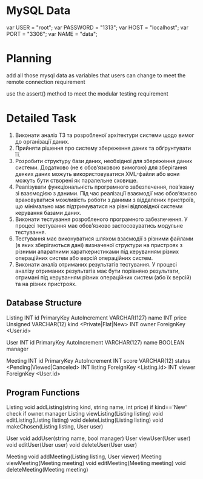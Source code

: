 # MySQL Data

var USER = "root";
var PASSWORD = "1313";
var HOST = "localhost";
var PORT = "3306";
var NAME = "data";

# Planning

add all those mysql data as variables that users can change to meet the remote connection requirement

use the assert() method to meet the modular testing requirement

# Detailed Task

1. Виконати аналіз ТЗ та розробленої архітектури системи щодо вимог до організації даних.
2. Прийняти рішення про систему збереження даних та обґрунтувати її.
3. Розробити структуру бази даних, необхідної для збереження даних системи. Додатково (не є обов’язковою вимогою) для зберігання деяких даних можуть використовуватися XML-файли або вони можуть бути створені як паралельне сховище.
4. Реалізувати функціональність програмного забезпечення, пов’язану зі взаємодією з даними. Під час реалізації взаємодії має обов’язково враховуватися можливість роботи з даними з віддалених пристроїв, що мінімально має підтримуватися на рівні відповідної системи керування базами даних.
5. Виконати тестування розробленого програмного забезпечення. У процесі тестування має обов’язково застосовуватись модульне тестування.
6. Тестування має виконуватися шляхом взаємодії з різними файлами (в яких зберігаються дані) визначеної структури на пристроях з різними апаратними хараткеристиками під керуванням різних операційних систем або версій операційних систем.
7. Виконати аналіз отриманих результатів тестування. У процесі аналізу отриманих результатів має бути порівняно результати, отримані під керуванням різних операційних систем (або їх версій) та на різних пристроях.

## Database Structure 

Listing
  INT id PrimaryKey AutoIncrement
  VARCHAR(127) name
  INT price Unsigned
  VARCHAR(12) kind <Private|Flat|New>
  INT owner ForeignKey <User.id>

User
  INT id PrimaryKey AutoIncrement
  VARCHAR(127) name
  BOOLEAN manager

Meeting
  INT id PrimaryKey AutoIncrement
  INT score
  VARCHAR(12) status <Pending|Viewed|Canceled>
  INT listing ForeignKey <Listing.id>
  INT viewer ForeignKey <User.id>

## Program Functions 

Listing
  void addListing(string kind, string name, int price)
    if kind=='New' check if owner.manager
  Listing viewListing(Listing listing)
  void editListing(Listing listing)
  void deleteListing(Listing listing)
  void makeChosen(Listing listing, User user)

User
  void addUser(string name, bool manager)
  User viewUser(User user)
  void editUser(User user)
  void deleteUser(User user)

Meeting
  void addMeeting(Listing listing, User viewer)
  Meeting viewMeeting(Meeting meeting)
  void editMeeting(Meeting meeting)
  void deleteMeeting(Meeting meeting)